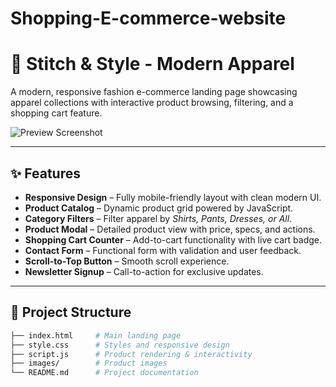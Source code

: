 # Shopping-E-commerce-website
# 🧵 Stitch & Style - Modern Apparel  

A modern, responsive fashion e-commerce landing page showcasing apparel collections with interactive product browsing, filtering, and a shopping cart feature.  

![Preview Screenshot](https://ibb.co/VYM0QFCZ) <!-- replace with actual screenshot path -->

---

## ✨ Features  

- **Responsive Design** – Fully mobile-friendly layout with clean modern UI.  
- **Product Catalog** – Dynamic product grid powered by JavaScript.  
- **Category Filters** – Filter apparel by *Shirts, Pants, Dresses, or All*.  
- **Product Modal** – Detailed product view with price, specs, and actions.  
- **Shopping Cart Counter** – Add-to-cart functionality with live cart badge.  
- **Contact Form** – Functional form with validation and user feedback.  
- **Scroll-to-Top Button** – Smooth scroll experience.  
- **Newsletter Signup** – Call-to-action for exclusive updates.  

---

## 📂 Project Structure  

```bash
├── index.html     # Main landing page
├── style.css      # Styles and responsive design
├── script.js      # Product rendering & interactivity
├── images/        # Product images
└── README.md      # Project documentation
